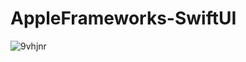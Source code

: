 # AppleFrameworks-SwiftUI

![9vhjnr](https://github.com/user-attachments/assets/c3b56dbc-fa4f-42c0-9ef2-26a3cd859189)

